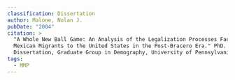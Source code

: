 ```yaml
---
classification: Dissertation
author: Malone, Nolan J.
pubDate: "2004"
citation: >
  "A Whole New Ball Game: An Analysis of the Legalization Processes Faced by
  Mexican Migrants to the United States in the Post-Bracero Era." PhD.
  Dissertation, Graduate Group in Demography, University of Pennsylvania.
tags:
  - MMP
---
```

